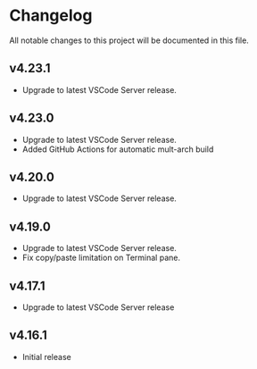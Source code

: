 # Changelog

All notable changes to this project will be documented in this file.

## v4.23.1

- Upgrade to latest VSCode Server release.

## v4.23.0

- Upgrade to latest VSCode Server release.
- Added GitHub Actions for automatic mult-arch build

## v4.20.0

- Upgrade to latest VSCode Server release.

## v4.19.0

- Upgrade to latest VSCode Server release.
- Fix copy/paste limitation on Terminal pane.

## v4.17.1

- Upgrade to latest VSCode Server release

## v4.16.1

- Initial release
